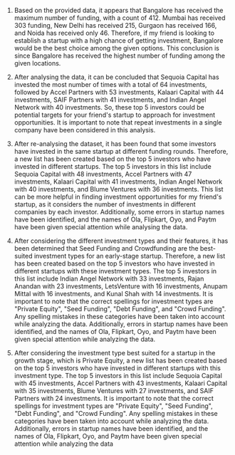 1. Based on the provided data, it appears that Bangalore has received the maximum number of 
funding, with a count of 412. Mumbai has received 303 funding, New Delhi has received 215, 
Gurgaon has received 166, and Noida has received only 46.
Therefore, if my friend is looking to establish a startup with a high chance of getting 
investment, Bangalore would be the best choice among the given options. This conclusion is 
since Bangalore has received the highest number of funding among the given locations.


2. After analysing the data, it can be concluded that Sequoia Capital has invested the most 
number of times with a total of 64 investments, followed by Accel Partners with 53 
investments, Kalaari Capital with 44 investments, SAIF Partners with 41 investments, and 
Indian Angel Network with 40 investments. 
So, these top 5 investors could be potential targets for your friend's startup to approach for 
investment opportunities. It is important to note that repeat investments in a single 
company have been considered in this analysis.


3. After re-analysing the dataset, it has been found that some investors have invested in the 
same startup at different funding rounds. Therefore, a new list has been created based on 
the top 5 investors who have invested in different startups.
The top 5 investors in this list include Sequoia Capital with 48 investments, Accel Partners 
with 47 investments, Kalaari Capital with 41 investments, Indian Angel Network with 40 
investments, and Blume Ventures with 36 investments.
This list can be more helpful in finding investment opportunities for my friend's startup, as it 
considers the number of investments in different companies by each investor. Additionally, 
some errors in startup names have been identified, and the names of Ola, Flipkart, Oyo, and 
Paytm have been given special attention while analysing the data.


4. After considering the different investment types and their features, it has been determined 
that Seed Funding and Crowdfunding are the best-suited investment types for an early-stage 
startup. Therefore, a new list has been created based on the top 5 investors who have 
invested in different startups with these investment types.
The top 5 investors in this list include Indian Angel Network with 33 investments, Rajan 
Anandan with 23 investments, LetsVenture with 16 investments, Anupam Mittal with 16 
investments, and Kunal Shah with 14 investments.
It is important to note that the correct spellings for investment types are "Private Equity", 
"Seed Funding", "Debt Funding", and "Crowd Funding". Any spelling mistakes in these 
categories have been taken into account while analyzing the data. Additionally, errors in 
startup names have been identified, and the names of Ola, Flipkart, Oyo, and Paytm have 
been given special attention while analyzing the data.


5. After considering the investment type best suited for a startup in the growth stage, which is 
Private Equity, a new list has been created based on the top 5 investors who have invested 
in different startups with this investment type.
The top 5 investors in this list include Sequoia Capital with 45 investments, Accel Partners 
with 43 investments, Kalaari Capital with 35 investments, Blume Ventures with 27 
investments, and SAIF Partners with 24 investments. 
It is important to note that the correct spellings for investment types are "Private Equity", 
"Seed Funding", "Debt Funding", and "Crowd Funding". Any spelling mistakes in these 
categories have been taken into account while analyzing the data. Additionally, errors in 
startup names have been identified, and the names of Ola, Flipkart, Oyo, and Paytm have 
been given special attention while analyzing the data
